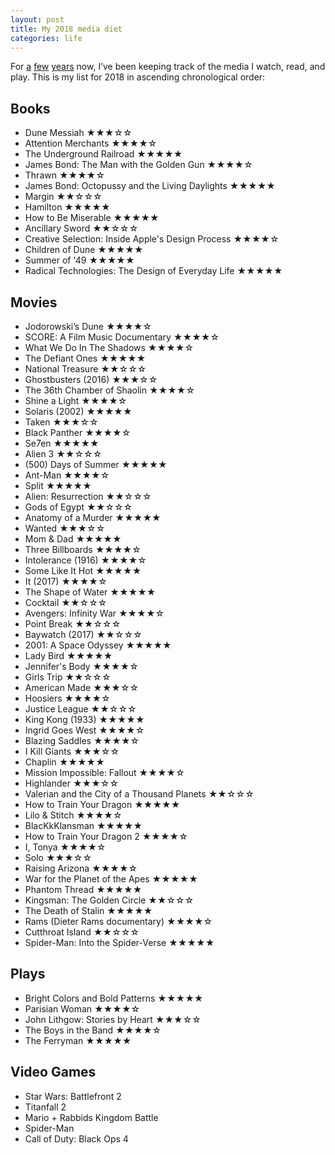 ```yaml
---
layout: post
title: My 2018 media diet
categories: life
---
```

For [a](/blog/2018/01/my-2017-media-diet) [few](/blog/2017/01/media-diet-2016) [years](/blog/2016/01/media-diet-2015/) now, I’ve been keeping track of the media I watch, read, and play. This is my list for 2018 in ascending chronological order:

## Books
* Dune Messiah ★★★☆☆
* Attention Merchants ★★★★☆
* The Underground Railroad ★★★★★
* James Bond: The Man with the Golden Gun ★★★★☆
* Thrawn ★★★★☆
* James Bond: Octopussy and the Living Daylights ★★★★★
* Margin ★★☆☆☆
* Hamilton ★★★★★
* How to Be Miserable ★★★★★
* Ancillary Sword ★★☆☆☆
* Creative Selection: Inside Apple's Design Process ★★★★☆
* Children of Dune ★★★★★
* Summer of '49 ★★★★★
* Radical Technologies: The Design of Everyday Life ★★★★★

## Movies
* Jodorowski’s Dune ★★★★☆
* SCORE: A Film Music Documentary ★★★★☆
* What We Do In The Shadows ★★★★☆
* The Defiant Ones ★★★★★
* National Treasure ★★☆☆☆
* Ghostbusters (2016) ★★★☆☆
* The 36th Chamber of Shaolin ★★★★☆
* Shine a Light ★★★★☆
* Solaris (2002) ★★★★★
* Taken ★★★☆☆
* Black Panther ★★★★☆
* Se7en ★★★★★
* Alien 3 ★★☆☆☆
* (500) Days of Summer ★★★★★
* Ant-Man ★★★★☆
* Split ★★★★★
* Alien: Resurrection ★★☆☆☆
* Gods of Egypt ★★☆☆☆
* Anatomy of a Murder ★★★★★
* Wanted ★★★☆☆
* Mom & Dad ★★★★★
* Three Billboards ★★★★☆
* Intolerance (1916) ★★★★☆
* Some Like It Hot ★★★★★
* It (2017) ★★★★☆
* The Shape of Water ★★★★★
* Cocktail ★★☆☆☆
* Avengers: Infinity War ★★★★☆
* Point Break ★★☆☆☆
* Baywatch (2017) ★★☆☆☆
* 2001: A Space Odyssey ★★★★★
* Lady Bird ★★★★★
* Jennifer's Body ★★★★☆
* Girls Trip ★★☆☆☆
* American Made ★★★☆☆
* Hoosiers ★★★★☆
* Justice League ★★☆☆☆
* King Kong (1933) ★★★★★
* Ingrid Goes West ★★★★☆
* Blazing Saddles ★★★★☆
* I Kill Giants ★★★☆☆
* Chaplin ★★★★★
* Mission Impossible: Fallout ★★★★☆
* Highlander ★★★☆☆
* Valerian and the City of a Thousand Planets ★★☆☆☆
* How to Train Your Dragon ★★★★★
* Lilo & Stitch ★★★★☆
* BlacKkKlansman ★★★★★
* How to Train Your Dragon 2 ★★★★☆
* I, Tonya ★★★★☆
* Solo ★★★☆☆
* Raising Arizona ★★★★☆
* War for the Planet of the Apes ★★★★★
* Phantom Thread ★★★★★
* Kingsman: The Golden Circle ★★☆☆☆
* The Death of Stalin ★★★★★
* Rams (Dieter Rams documentary) ★★★★☆
* Cutthroat Island ★★☆☆☆
* Spider-Man: Into the Spider-Verse ★★★★★

## Plays
* Bright Colors and Bold Patterns ★★★★★
* Parisian Woman ★★★★☆
* John Lithgow: Stories by Heart ★★★☆☆
* The Boys in the Band ★★★★☆
* The Ferryman ★★★★★

## Video Games
* Star Wars: Battlefront 2
* Titanfall 2
* Mario + Rabbids Kingdom Battle
* Spider-Man
* Call of Duty: Black Ops 4
